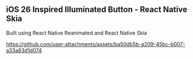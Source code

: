 ## iOS 26 Inspired Illuminated Button - React Native Skia

Built using React Native Reanimated and React Native Skia

https://github.com/user-attachments/assets/ba50db5b-a209-45bc-b007-a33a83d1d074

